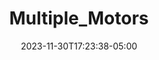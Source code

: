 ---
weight: 104
title: "Multiple_Motors"
description: ""
icon: "article"
date: "2023-11-30T17:23:38-05:00"
lastmod: "2023-11-30T17:23:38-05:00"
draft: true
toc: true
---